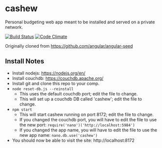 # cashew
Personal budgeting web app meant to be installed and served on a private network.

[![Build Status](https://travis-ci.org/ynagasaki/cashew.svg?branch=master)](https://travis-ci.org/ynagasaki/cashew)
[![Code Climate](https://codeclimate.com/github/ynagasaki/cashew/badges/gpa.svg)](https://codeclimate.com/github/ynagasaki/cashew)

Originally cloned from https://github.com/angular/angular-seed

## Install Notes
* Install nodejs: https://nodejs.org/en/
* Install couchdb: https://couchdb.apache.org/
* Install git and clone this repo to your comp.
* `node reset-db.js --reinstall`
  * This uses the default couchdb port; edit the file to change.
  * This will set up a couchdb DB called 'cashew'; edit the file to change.
* `npm start`
  * This will start cashew running on port 8172; edit the file to change.
  * If you changed the couchdb port, you will have to edit the file to use the new port: `require('nano')('http://localhost:5984')`
  * If you changed the app name, you will have to edit the file to use the new app name: `nano.db.use('cashew')`
* You should now be able to visit the site: http://localhost:8172
